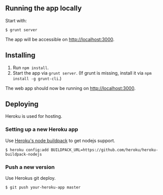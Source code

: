 ## Running the app locally

Start with:

    $ grunt server

The app will be accessible on [http://localhost:3000](http://localhost:3000).

## Installing

1. Run `npm install`.
2. Start the app via `grunt server`. (If grunt is missing, install it via `npm install -g grunt-cli`.)

The web app should now be running on [http://localhost:3000](http://localhost:3000).

## Deploying

Heroku is used for hosting.

### Setting up a new Heroku app

Use [Heroku's node buildpack](https://github.com/heroku/heroku-buildpack-nodejs) to get nodejs support. 

    $ heroku config:add BUILDPACK_URL=https://github.com/heroku/heroku-buildpack-nodejs
    
### Push a new version

Use Herokus git deploy.

    $ git push your-heroku-app master
